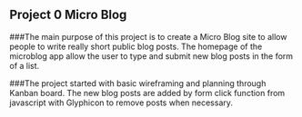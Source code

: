 ## Project 0 Micro Blog

###The main purpose of this project is to create a Micro Blog site to allow people to write really short public blog posts. The homepage of the microblog app allow the user to type and submit new blog posts in the form of a list. 

###The project started with basic wireframing and planning through Kanban board. The new blog posts are added by form click function from javascript with Glyphicon to remove posts when necessary. 